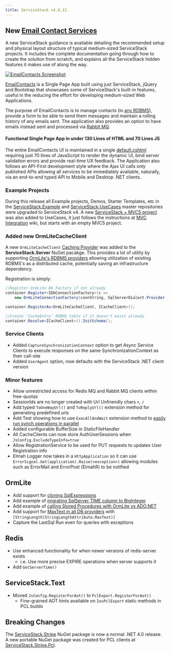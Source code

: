 ```yaml
---
title: ServiceStack v4.0.12
---
```


## New [Email Contact Services](https://github.com/ServiceStack/EmailContacts/)

A new ServiceStack guidance is available detailing the recommended setup and physical layout structure of typical medium-sized ServiceStack projects.
It includes the complete documentation going through how to create the solution from scratch, and explains all the ServiceStack hidden features it makes use of along the way.

[![EmailContacts Screenshot](https://raw.githubusercontent.com/ServiceStack/Assets/master/img/release-notes/email-contacts.png)](https://github.com/ServiceStack/EmailContacts/)

[EmailContacts](https://github.com/ServiceStack/EmailContacts/) is a Single Page App built using just ServiceStack, 
jQuery and Bootstrap that showcases some of ServiceStack's built-in features, useful in the reducing the effort for 
developing medium-sized Web Applications.

The purpose of EmailContacts is to manage contacts (in [any RDBMS](https://github.com/ServiceStack/ServiceStack.OrmLite/#download)), 
provide a form to be able to send them messages and maintain a rolling history of any emails sent. 
The application also provides an option to have emails instead sent and processed via [Rabbit MQ](/rabbit-mq).

#### Functional Single Page App in under 130 Lines of HTML and 70 Lines JS

The entire EmailContacts UI is maintained in a single 
[default.cshtml](https://github.com/ServiceStack/EmailContacts/blob/master/src/EmailContacts/default.cshtml) 
requiring just 70 lines of JavaScript to render the dynamic UI, 
bind server validation errors and provide real-time UX feedback. 
The Application also follows an API-First development style where the Ajax UI calls only published APIs allowing 
all services to be immediately available, naturally, via an end-to-end typed API to Mobile and Desktop .NET clients.

### Example Projects

During this release all Example projects, Demos, Starter Templates, etc in the 
[ServiceStack.Example](https://github.com/ServiceStack/ServiceStack.Examples) and 
[ServiceStack.UseCases](https://github.com/ServiceStack/ServiceStack.UseCases/) 
master repositories were upgraded to ServiceStack v4. A new [ServiceStack + MVC5 project](https://github.com/ServiceStack/ServiceStack.UseCases/tree/master/Mvc5) 
was also added to UseCases, it just follows the instructions at [MVC Integration](/mvc-integration) wiki, but starts with an empty MVC5 project.

### Added new OrmLiteCacheClient

A new `OrmLiteCacheClient` [Caching Provider](/caching)
was added to the **ServiceStack.Server** NuGet pacakge. 
This provides a lot of utility by supporting 
[OrmLite's RDBMS providers](https://github.com/ServiceStack/ServiceStack.OrmLite/#download) 
allowing utilization of existing RDBMS's as a distributed cache, potentially saving an infrastructure dependency.

Registration is simply:

```csharp 
//Register OrmLite Db Factory if not already
container.Register<IDbConnectionFactory>(c => 
    new OrmLiteConnectionFactory(connString, SqlServerDialect.Provider)); 

container.RegisterAs<OrmLiteCacheClient, ICacheClient>();

//Create 'CacheEntry' RDBMS table if it doesn't exist already
container.Resolve<ICacheClient>().InitSchema(); 
``` 

### Service Clients

  - Added `CaptureSynchronizationContext` option to get Async Service Clients to execute responses on the same SynchronizationContext as their call-site
  - Added `UserAgent` option, now defaults with the ServiceStack .NET client version

### Minor features

  - Allow unrestricted access for Redis MQ and Rabbit MQ clients within free-quotas
  - SessionIds are no longer created with Url Unfriendly chars `+`, `/`
  - Add typed `ToOneWayUrl()` and `ToReplyUrl()` extension method for generating predefined urls
  - Add Test showing how to use `ExecAllAndWait` extension method to [easily run synch operations in parallel](https://github.com/ServiceStack/ServiceStack/blob/master/tests/ServiceStack.Common.Tests/ActionExecTests.cs)
  - Added configurable BufferSize in StaticFileHandler
  - All CacheClients can now store AuthUserSessions when `JsConfig.ExcludeTypeInfo=true`
  - Allow RegistrationService to be used for PUT requests to updates User Registration info
  - Elmah Logger now takes in a `HttpApplication` so it can use `ErrorSignal.Get(application).Raise(<exception>)` allowing modules such as ErrorMail and ErrorPost (ElmahR) to be notified

## OrmLite

  - Add support for [cloning SqlExpressions](https://github.com/ServiceStack/ServiceStack/blob/main/ServiceStack.OrmLite/tests/ServiceStack.OrmLite.Tests/Expression/ExpressionChainingUseCase.cs#L192-L207)
  - Add example of [migrating SqlServer TIME column to BigInteger](https://github.com/ServiceStack/ServiceStack/blob/main/ServiceStack.OrmLite/tests/ServiceStack.OrmLite.Tests/AdoNetDataAccessTests.cs)
  - Add example of [calling Stored Procedures with OrmLite vs ADO.NET](https://github.com/ServiceStack/ServiceStack/blob/main/ServiceStack.OrmLite/tests/ServiceStack.OrmLite.Tests/TypeWithByteArrayFieldTests.cs#L55-L147)
  - Add support for [MaxText in all DB providers](https://github.com/ServiceStack/ServiceStack/blob/main/ServiceStack.OrmLite/tests/ServiceStack.OrmLite.Tests/TypeDescriptorMetadataTests.cs#L57-L96) with `[StringLength(StringLengthAttribute.MaxText)]`
  - Capture the LastSql Run even for queries with exceptions

## Redis

  - Use enhanced functionality for when newer versions of redis-server exists
    - i.e. Use more precise EXPIRE operations when server supports it
  - Add `GetServerTime()` 

## ServiceStack.Text

  - Moved `JsConfig.RegisterForAot()` to `PclExport.RegisterForAot()`
    - Fine-grained AOT hints available on `IosPclExport` static methods in PCL builds

## Breaking Changes

The [ServiceStack.Stripe](https://www.nuget.org/packages/ServiceStack.Stripe/) NuGet package is now a normal .NET 4.0 release. A new portable NuGet package was created for PCL clients at [ServiceStack.Stripe.Pcl](https://www.nuget.org/packages/ServiceStack.Stripe.Pcl/).
